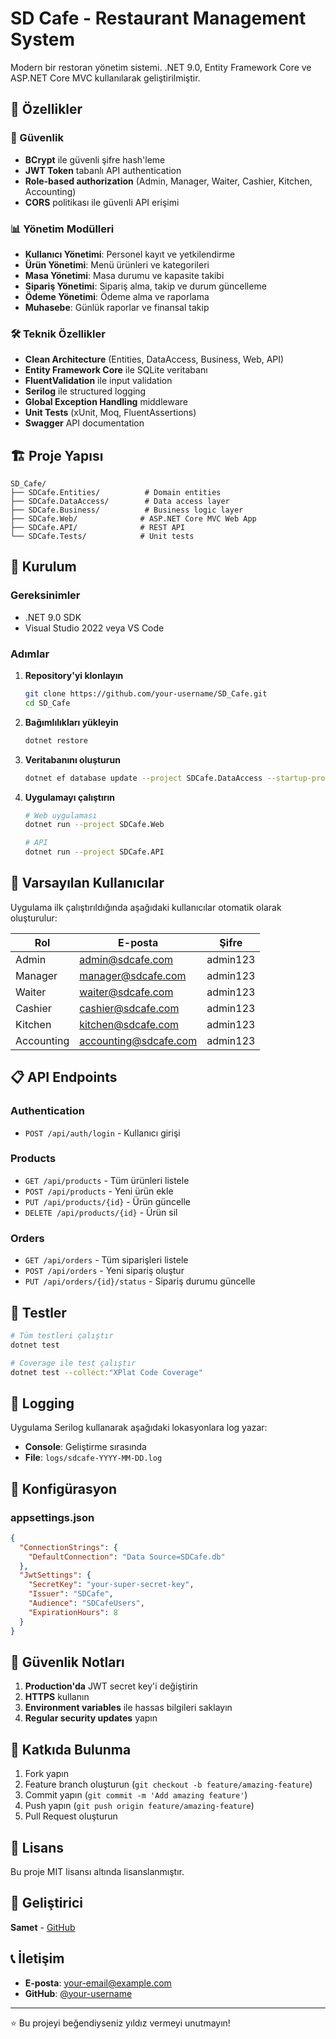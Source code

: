 # SD Cafe - Restaurant Management System

Modern bir restoran yönetim sistemi. .NET 9.0, Entity Framework Core ve ASP.NET Core MVC kullanılarak geliştirilmiştir.

## 🚀 Özellikler

### 🔐 Güvenlik
- **BCrypt** ile güvenli şifre hash'leme
- **JWT Token** tabanlı API authentication
- **Role-based authorization** (Admin, Manager, Waiter, Cashier, Kitchen, Accounting)
- **CORS** politikası ile güvenli API erişimi

### 📊 Yönetim Modülleri
- **Kullanıcı Yönetimi**: Personel kayıt ve yetkilendirme
- **Ürün Yönetimi**: Menü ürünleri ve kategorileri
- **Masa Yönetimi**: Masa durumu ve kapasite takibi
- **Sipariş Yönetimi**: Sipariş alma, takip ve durum güncelleme
- **Ödeme Yönetimi**: Ödeme alma ve raporlama
- **Muhasebe**: Günlük raporlar ve finansal takip

### 🛠️ Teknik Özellikler
- **Clean Architecture** (Entities, DataAccess, Business, Web, API)
- **Entity Framework Core** ile SQLite veritabanı
- **FluentValidation** ile input validation
- **Serilog** ile structured logging
- **Global Exception Handling** middleware
- **Unit Tests** (xUnit, Moq, FluentAssertions)
- **Swagger** API documentation

## 🏗️ Proje Yapısı

```
SD_Cafe/
├── SDCafe.Entities/          # Domain entities
├── SDCafe.DataAccess/        # Data access layer
├── SDCafe.Business/          # Business logic layer
├── SDCafe.Web/              # ASP.NET Core MVC Web App
├── SDCafe.API/              # REST API
└── SDCafe.Tests/            # Unit tests
```

## 🚀 Kurulum

### Gereksinimler
- .NET 9.0 SDK
- Visual Studio 2022 veya VS Code

### Adımlar

1. **Repository'yi klonlayın**
   ```bash
   git clone https://github.com/your-username/SD_Cafe.git
   cd SD_Cafe
   ```

2. **Bağımlılıkları yükleyin**
   ```bash
   dotnet restore
   ```

3. **Veritabanını oluşturun**
   ```bash
   dotnet ef database update --project SDCafe.DataAccess --startup-project SDCafe.Web
   ```

4. **Uygulamayı çalıştırın**
   ```bash
   # Web uygulaması
   dotnet run --project SDCafe.Web
   
   # API
   dotnet run --project SDCafe.API
   ```

## 🔑 Varsayılan Kullanıcılar

Uygulama ilk çalıştırıldığında aşağıdaki kullanıcılar otomatik olarak oluşturulur:

| Rol | E-posta | Şifre |
|-----|---------|-------|
| Admin | admin@sdcafe.com | admin123 |
| Manager | manager@sdcafe.com | admin123 |
| Waiter | waiter@sdcafe.com | admin123 |
| Cashier | cashier@sdcafe.com | admin123 |
| Kitchen | kitchen@sdcafe.com | admin123 |
| Accounting | accounting@sdcafe.com | admin123 |

## 📋 API Endpoints

### Authentication
- `POST /api/auth/login` - Kullanıcı girişi

### Products
- `GET /api/products` - Tüm ürünleri listele
- `POST /api/products` - Yeni ürün ekle
- `PUT /api/products/{id}` - Ürün güncelle
- `DELETE /api/products/{id}` - Ürün sil

### Orders
- `GET /api/orders` - Tüm siparişleri listele
- `POST /api/orders` - Yeni sipariş oluştur
- `PUT /api/orders/{id}/status` - Sipariş durumu güncelle

## 🧪 Testler

```bash
# Tüm testleri çalıştır
dotnet test

# Coverage ile test çalıştır
dotnet test --collect:"XPlat Code Coverage"
```

## 📝 Logging

Uygulama Serilog kullanarak aşağıdaki lokasyonlara log yazar:
- **Console**: Geliştirme sırasında
- **File**: `logs/sdcafe-YYYY-MM-DD.log`

## 🔧 Konfigürasyon

### appsettings.json
```json
{
  "ConnectionStrings": {
    "DefaultConnection": "Data Source=SDCafe.db"
  },
  "JwtSettings": {
    "SecretKey": "your-super-secret-key",
    "Issuer": "SDCafe",
    "Audience": "SDCafeUsers",
    "ExpirationHours": 8
  }
}
```

## 🚨 Güvenlik Notları

1. **Production'da** JWT secret key'i değiştirin
2. **HTTPS** kullanın
3. **Environment variables** ile hassas bilgileri saklayın
4. **Regular security updates** yapın

## 🤝 Katkıda Bulunma

1. Fork yapın
2. Feature branch oluşturun (`git checkout -b feature/amazing-feature`)
3. Commit yapın (`git commit -m 'Add amazing feature'`)
4. Push yapın (`git push origin feature/amazing-feature`)
5. Pull Request oluşturun

## 📄 Lisans

Bu proje MIT lisansı altında lisanslanmıştır.

## 👥 Geliştirici

**Samet** - [GitHub](https://github.com/your-username)

## 📞 İletişim

- **E-posta**: your-email@example.com
- **GitHub**: [@your-username](https://github.com/your-username)

---

⭐ Bu projeyi beğendiyseniz yıldız vermeyi unutmayın!

